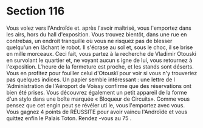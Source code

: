 # Section 116

Vous volez vers l'Androïde et. après l'avoir maîtrisé, vous l'emportez dans les airs, hors
du hall d'exposition. Vous trouvez bientôt, dans une rue en contrebas, un endroit
tranquille où vous ne risquez pas de blesser quelqu'un en lâchant le robot. Il s'écrase au
sol et, sous le choc, il se brise en mille morceaux. Ceci fait, vous partez à la recherche de
Vladimir Otouski en survolant le quartier et, ne voyant aucun s igne de lui, vous retournez
à l'exposition. L'heure de la fermeture est proche, et les stands sont déserts. Vous en
profitez pour fouiller celui d'Otouskï pour voir si vous n'y trouveriez pas quelques
indices. Un papier semble intéressant : une lettre de l 'Administration de l'Aéroport de
Voissy confirme que des réservations ont bien été prises. Vous découvrez également un
petit appareil de la forme d'un stylo dans une boîte marquée « Bloqueur de Circuits».
Comme vous pensez que cet engin peut se révéler uti le, vous l'emportez avec vous. Vous
gagnez 4 points de RÉUSSITE pour avoir vaincu l'Androïde et vous quittez enfin le
Palais Toton. Rendez -vous au  75 .